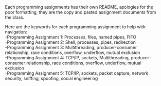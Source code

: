Each programming assignments has their own README, apologies for the poor formatting, they are the copy and pasted assignment documents from the class.

Here are the keywords for each programming assignment to help with navigation:  
-Programming Assignment 1: Processes, files, named pipes, FIFO  
-Programming Assignment 2: Shell, processes, pipes, redirection  
-Programming Assignment 3: Multithreading, producer-consumer relationship, race conditions, overflow, underflow, mutual exclusion  
-Programming Assignment 4: TCP/IP, sockets, Multithreading, producer-consumer relationship, race conditions, overflow, underflow, mutual exclusion  
-Programming Assignment 5: TCP/IP, sockets, packet capture, network security, sniffing, spoofing, social engineering  
